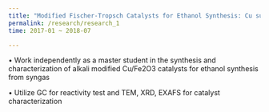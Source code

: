 ```yaml
---
title: "Modified Fischer-Tropsch Catalysts for Ethanol Synthesis: Cu supported on Fe2O3"
permalink: /research/research_1
time: 2017-01 ~ 2018-07

---
```


•	Work independently as a master student in the synthesis and characterization of alkali modified Cu/Fe2O3 catalysts for ethanol synthesis from syngas

•	Utilize GC for reactivity test and TEM, XRD, EXAFS for catalyst characterization
